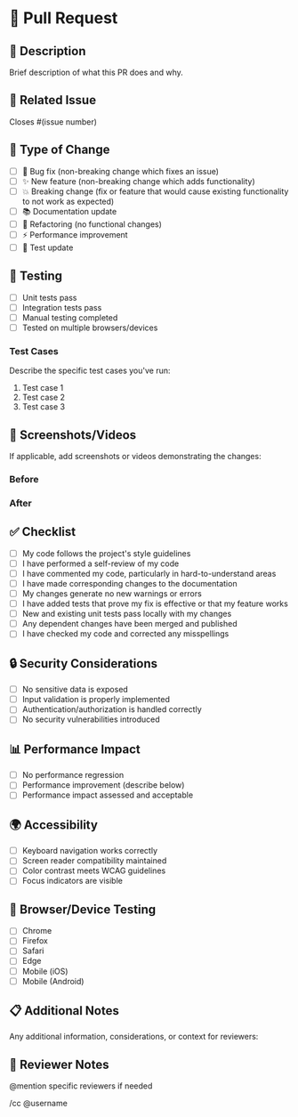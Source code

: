 # 🔄 Pull Request

## 📝 Description
Brief description of what this PR does and why.

## 🔗 Related Issue
Closes #(issue number)

## 🎯 Type of Change
- [ ] 🐛 Bug fix (non-breaking change which fixes an issue)
- [ ] ✨ New feature (non-breaking change which adds functionality)
- [ ] 💥 Breaking change (fix or feature that would cause existing functionality to not work as expected)
- [ ] 📚 Documentation update
- [ ] 🔧 Refactoring (no functional changes)
- [ ] ⚡ Performance improvement
- [ ] 🧪 Test update

## 🧪 Testing
- [ ] Unit tests pass
- [ ] Integration tests pass
- [ ] Manual testing completed
- [ ] Tested on multiple browsers/devices

### Test Cases
Describe the specific test cases you've run:
1. Test case 1
2. Test case 2
3. Test case 3

## 📱 Screenshots/Videos
If applicable, add screenshots or videos demonstrating the changes:

### Before
<!-- Add screenshots of the before state -->

### After  
<!-- Add screenshots of the after state -->

## ✅ Checklist
- [ ] My code follows the project's style guidelines
- [ ] I have performed a self-review of my code
- [ ] I have commented my code, particularly in hard-to-understand areas
- [ ] I have made corresponding changes to the documentation
- [ ] My changes generate no new warnings or errors
- [ ] I have added tests that prove my fix is effective or that my feature works
- [ ] New and existing unit tests pass locally with my changes
- [ ] Any dependent changes have been merged and published
- [ ] I have checked my code and corrected any misspellings

## 🔒 Security Considerations
- [ ] No sensitive data is exposed
- [ ] Input validation is properly implemented
- [ ] Authentication/authorization is handled correctly
- [ ] No security vulnerabilities introduced

## 📊 Performance Impact
- [ ] No performance regression
- [ ] Performance improvement (describe below)
- [ ] Performance impact assessed and acceptable

## 🌍 Accessibility
- [ ] Keyboard navigation works correctly
- [ ] Screen reader compatibility maintained
- [ ] Color contrast meets WCAG guidelines
- [ ] Focus indicators are visible

## 📱 Browser/Device Testing
- [ ] Chrome
- [ ] Firefox
- [ ] Safari
- [ ] Edge
- [ ] Mobile (iOS)
- [ ] Mobile (Android)

## 📋 Additional Notes
Any additional information, considerations, or context for reviewers:

## 🤝 Reviewer Notes
@mention specific reviewers if needed

/cc @username